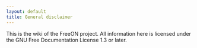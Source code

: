 ```yaml
---
layout: default
title: General disclaimer
---
```


This is the wiki of the FreeON project. All information here is licensed under the GNU Free Documentation License 1.3 or later.
